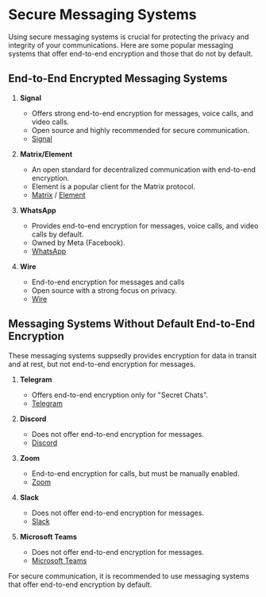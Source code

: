 # Secure Messaging Systems

Using secure messaging systems is crucial for protecting the privacy and integrity of your communications. Here are some popular messaging systems that offer end-to-end encryption and those that do not by default.

## End-to-End Encrypted Messaging Systems

1. **Signal**
   - Offers strong end-to-end encryption for messages, voice calls, and video calls.
   - Open source and highly recommended for secure communication.
   - [Signal](https://signal.org/)
  
2. **Matrix/Element**
   - An open standard for decentralized communication with end-to-end encryption.
   - Element is a popular client for the Matrix protocol.
   - [Matrix](https://matrix.org/) / [Element](https://element.io/)

3. **WhatsApp**
   - Provides end-to-end encryption for messages, voice calls, and video calls by default.
   - Owned by Meta (Facebook).
   - [WhatsApp](https://www.whatsapp.com/)

4. **Wire**
   - End-to-end encryption for messages and calls
   - Open source with a strong focus on privacy.
   - [Wire](https://wire.com/)


## Messaging Systems Without Default End-to-End Encryption

These messaging systems suppsedly provides encryption for data in transit and at rest, but not end-to-end encryption for messages.

1. **Telegram**
   - Offers end-to-end encryption only for "Secret Chats".
   - [Telegram](https://telegram.org/)

2. **Discord**
   - Does not offer end-to-end encryption for messages.
   - [Discord](https://discord.com/)

3. **Zoom**
   - End-to-end encryption for calls, but must be manually enabled.
   - [Zoom](https://zoom.us)

4. **Slack**
   - Does not offer end-to-end encryption for messages.
   - [Slack](https://slack.com/)

5. **Microsoft Teams**
   - Does not offer end-to-end encryption for messages.
   - [Microsoft Teams](https://www.microsoft.com/en/microsoft-teams/group-chat-software)

For secure communication, it is recommended to use messaging systems that offer end-to-end encryption by default.

